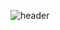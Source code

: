 ![header](https://capsule-render.vercel.app/api?type=waving&color=gradient&customColorList=12,13,14,15,30&height=300&section=header&text=Welcome%20to%20Hyejoo's%20Github!&fontSize=40)
